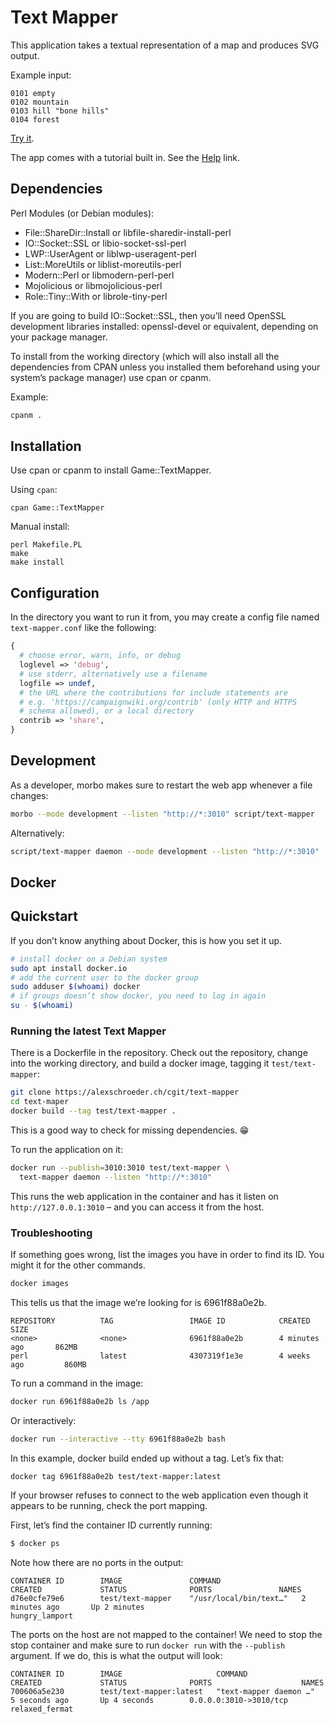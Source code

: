 # Text Mapper

This application takes a textual representation of a map and produces
SVG output.

Example input:

```text
0101 empty
0102 mountain
0103 hill "bone hills"
0104 forest
```

[Try it](https://campaignwiki.org/text-mapper).

The app comes with a tutorial built in. See the
[Help](https://campaignwiki.org/text-mapper/help) link.

## Dependencies

Perl Modules (or Debian modules):

* File::ShareDir::Install or libfile-sharedir-install-perl
* IO::Socket::SSL or libio-socket-ssl-perl
* LWP::UserAgent or liblwp-useragent-perl
* List::MoreUtils or liblist-moreutils-perl
* Modern::Perl or libmodern-perl-perl
* Mojolicious or libmojolicious-perl
* Role::Tiny::With or librole-tiny-perl

If you are going to build IO::Socket::SSL, then you’ll need OpenSSL
development libraries installed: openssl-devel or equivalent,
depending on your package manager.

To install from the working directory (which will also install all the
dependencies from CPAN unless you installed them beforehand using your
system’s package manager) use cpan or cpanm.

Example:

```bash
cpanm .
```

## Installation

Use cpan or cpanm to install Game::TextMapper.

Using `cpan`:

```shell
cpan Game::TextMapper
```

Manual install:

```shell
perl Makefile.PL
make
make install
```

## Configuration

In the directory you want to run it from, you may create a config file
named `text-mapper.conf` like the following:

```perl
{
  # choose error, warn, info, or debug
  loglevel => 'debug',
  # use stderr, alternatively use a filename
  logfile => undef,
  # the URL where the contributions for include statements are
  # e.g. 'https://campaignwiki.org/contrib' (only HTTP and HTTPS
  # schema allowed), or a local directory
  contrib => 'share',
}
```

## Development

As a developer, morbo makes sure to restart the web app whenever a
file changes:

```bash
morbo --mode development --listen "http://*:3010" script/text-mapper
```

Alternatively:

```bash
script/text-mapper daemon --mode development --listen "http://*:3010"
```

## Docker

## Quickstart

If you don’t know anything about Docker, this is how you set it up.

```bash
# install docker on a Debian system
sudo apt install docker.io
# add the current user to the docker group
sudo adduser $(whoami) docker
# if groups doesn’t show docker, you need to log in again
su - $(whoami)
```

### Running the latest Text Mapper

There is a Dockerfile in the repository. Check out the repository,
change into the working directory, and build a docker image, tagging
it `test/text-mapper`:

```bash
git clone https://alexschroeder.ch/cgit/text-mapper
cd text-maper
docker build --tag test/text-mapper .
```

This is a good way to check for missing dependencies. 😁

To run the application on it:

```bash
docker run --publish=3010:3010 test/text-mapper \
  text-mapper daemon --listen "http://*:3010"
```

This runs the web application in the container and has it listen on
`http://127.0.0.1:3010` – and you can access it from the host.

### Troubleshooting

If something goes wrong, list the images you have in order to find its
ID. You might it for the other commands.

```bash
docker images
```

This tells us that the image we’re looking for is 6961f88a0e2b.

```text
REPOSITORY          TAG                 IMAGE ID            CREATED             SIZE
<none>              <none>              6961f88a0e2b        4 minutes ago       862MB
perl                latest              4307319f1e3e        4 weeks ago         860MB
```

To run a command in the image:

```bash
docker run 6961f88a0e2b ls /app
```

Or interactively:

```bash
docker run --interactive --tty 6961f88a0e2b bash
```

In this example, docker build ended up without a tag. Let’s fix that:

```bash
docker tag 6961f88a0e2b test/text-mapper:latest
```

If your browser refuses to connect to the web application even though
it appears to be running, check the port mapping.

First, let’s find the container ID currently running:

```bash
$ docker ps
```

Note how there are no ports in the output:

```text
CONTAINER ID        IMAGE               COMMAND                  CREATED             STATUS              PORTS               NAMES
d76e0cfe79e6        test/text-mapper    "/usr/local/bin/text…"   2 minutes ago       Up 2 minutes                            hungry_lamport
```

The ports on the host are not mapped to the container! We need to stop
the stop container and make sure to run `docker run` with the
`--publish` argument. If we do, this is what the output will look:

```text
CONTAINER ID        IMAGE                     COMMAND                  CREATED             STATUS              PORTS                    NAMES
700606a5e230        test/text-mapper:latest   "text-mapper daemon …"   5 seconds ago       Up 4 seconds        0.0.0.0:3010->3010/tcp   relaxed_fermat
```
